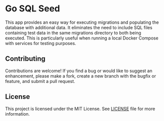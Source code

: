 # Go SQL Seed

This app provides an easy way for executing migrations and populating the database with additional data. It eliminates the need to include SQL files containing test data in the same migrations directory to both being executed. This is particularly useful when running a local Docker Compose with services for testing purposes.


## Contributing

Contributions are welcome! If you find a bug or would like to suggest an enhancement, please make a fork, create a new branch with the bugfix or feature, and submit a pull request.

## License

This project is licensed under the MIT License. See [LICENSE](./LICENSE) file for more information.
